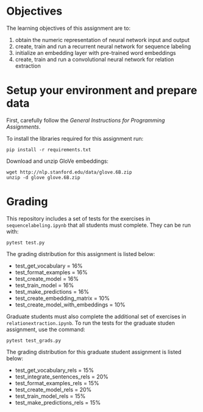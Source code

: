 # Objectives

The learning objectives of this assignment are to:

1. obtain the numeric representation of neural network input and output
2. create, train and run a recurrent neural network for sequence labeling
3. initialize an embedding layer with pre-trained word embeddings
4. create, train and run a convolutional neural network for relation extraction

# Setup your environment and prepare data

First, carefully follow the *General Instructions for Programming Assignments*.

To install the libraries required for this assignment run:

    pip install -r requirements.txt

Download and unzip GloVe embeddings:

    wget http://nlp.stanford.edu/data/glove.6B.zip
    unzip -d glove glove.6B.zip

# Grading

This repository includes a set of tests for the exercises in `sequencelabeling.ipynb` that all students must complete. They can be run with:

    pytest test.py

The grading distribution for this assignment is listed below:
- test_get_vocabulary = 16%
- test_format_examples = 16%
- test_create_model = 16%
- test_train_model = 16%
- test_make_predictions = 16%
- test_create_embedding_matrix = 10%
- test_create_model_with_embeddings = 10%

Graduate students must also complete the additional set of exercises in `relationextraction.ipynb`. To run the tests for the graduate studen assignment, use the command:

    pytest test_grads.py

The grading distribution for this graduate student assignment is listed below:
- test_get_vocabulary_rels = 15%
- test_integrate_sentences_rels = 20%
- test_format_examples_rels = 15%
- test_create_model_rels = 20%
- test_train_model_rels = 15%
- test_make_predictions_rels = 15%
